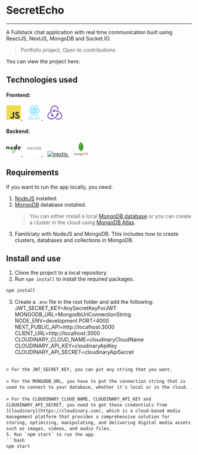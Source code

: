 # SecretEcho 

---
A Fullstack chat application with real time communication built using ReactJS, NextJS, MongoDB and Socket.IO.

> Portfolio project, Open to contributions

You can view the project here:


## Technologies used

<h4 align="left">Frontend:</h4>
<a href="https://developer.mozilla.org/en-US/docs/Web/JavaScript" target="_blank" rel="noreferrer">
    <img src="https://raw.githubusercontent.com/devicons/devicon/master/icons/javascript/javascript-original.svg"        alt="javascript" width="40" height="40" />
</a>
&nbsp;&nbsp;
<a href="https://reactjs.org/" target="_blank" rel="noreferrer">
    <img src="https://raw.githubusercontent.com/devicons/devicon/master/icons/react/react-original-wordmark.svg"
        alt="react" width="40" height="40" />
</a>
&nbsp;&nbsp;
<a href="https://redux.js.org" target="_blank" rel="noreferrer"> 
<img src="https://raw.githubusercontent.com/devicons/devicon/master/icons/redux/redux-original.svg" alt="redux" width="40" height="40"/> 
</a>

<h4 align="left">Backend:</h4>
<a href="https://nodejs.org" target="_blank" rel="noreferrer">
    <img src="https://raw.githubusercontent.com/devicons/devicon/master/icons/nodejs/nodejs-original-wordmark.svg"
        alt="nodejs" width="40" height="40" />
</a>
&nbsp;&nbsp;
<a href="https://expressjs.com" target="_blank" rel="noreferrer">
    <img src="https://raw.githubusercontent.com/devicons/devicon/master/icons/express/express-original-wordmark.svg"
        alt="express" width="40" height="40" />
</a>
&nbsp;&nbsp;
<a href="https://nextjs.org/" target="_blank" rel="noreferrer">
    <img src="https://cdn.worldvectorlogo.com/logos/nextjs-2.svg" alt="nextjs" width="40" height="40" />
</a>
&nbsp;&nbsp;
<a href="https://www.mongodb.com/" target="_blank" rel="noreferrer">
    <img src="https://raw.githubusercontent.com/devicons/devicon/master/icons/mongodb/mongodb-original-wordmark.svg"
        alt="mongodb" width="40" height="40" />
</a>

## Requirements

If you want to run the app locally, you need:

1. [NodeJS](https://nodejs.org/en) installed.
2. [MongoDB](https://www.mongodb.com/try/download/community) database installed.
   > You can either install a local [MongoDB database](https://www.mongodb.com/try/download/community) or you can create a cluster in the cloud using [MongoDB Atlas](https://www.mongodb.com/atlas).
3. Familiriaty with NodeJS and MongoDB. This includes how to create clusters, databases and collections in MongoDB.

## Install and use

1. Clone the project to a local repository.
2. Run `npm install` to install the required packages.

```bash
npm install
```





3. Create a `.env` file in the root folder and add the following:
JWT_SECRET_KEY=AnySecretKeyForJWT
MONGODB_URL=MongodbUrlConnectionString
NODE_ENV=development
PORT=4000
NEXT_PUBLIC_API=http://localhost:3000
CLIENT_URL=http://localhost:3000
CLOUDINARY_CLOUD_NAME=cloudinaryCloudName
CLOUDINARY_API_KEY=cloudinaryApiKey
CLOUDINARY_API_SECRET=cloudinaryApiSecret
```

> For the JWT_SECRET_KEY, you can put any string that you want.

> For the MONGODB_URL, you have to put the connection string that is used to connect to your database, whether it's local or in the cloud.

> For the CLOUDINARY_CLOUD_NAME, CLOUDINARY_API_KEY and CLOUDINARY_API_SECRET, you need to get these credentials from [Cloudinary](https://cloudinary.com), which is a cloud-based media management platform that provides a comprehensive solution for storing, optimizing, manipulating, and delivering digital media assets such as images, videos, and audio files. 
5. Run `npm start` to run the app.
```bash
npm start
```
